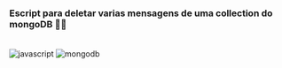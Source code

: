 ### Escript para deletar varias mensagens de uma collection do mongoDB 👩‍💻

<div style="display: inline_block"><br/>

<img align="center" alt="javascript" src="https://img.shields.io/badge/JavaScript-F7DF1E?style=for-the-badge&logo=javascript&logoColor=black"/>

<img align="center" alt="mongodb" src="https://img.shields.io/badge/MongoDB-4EA94B?style=for-the-badge&logo=mongodb&logoColor=white"/>


</div> <br>


